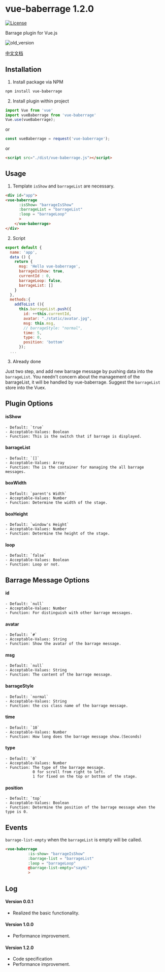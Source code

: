 # vue-baberrage 1.2.0

[![License](http://img.shields.io/badge/license-MIT-brightgreen.svg)](http://opensource.org/licenses/MIT)

Barrage plugin for Vue.js

![old_version](https://raw.githubusercontent.com/superhos/vue-baberrage/master/screenshot/old_demo.gif)

[中文文档](/docs/zh/README.md)

## Installation

1) Install package via NPM

```bash
npm install vue-baberrage
```
2) Install plugin within project

```javascript
import Vue from 'vue'
import vueBaberrage from 'vue-baberrage'
Vue.use(vueBaberrage);
```
or

```javascript
const vueBaberrage = request('vue-baberrage');
```

or

```html
<script src="./dist/vue-baberrage.js"></script>
```

## Usage

1) Template
`isShow` and `barrageList` are necessary.

```html
<div id="app">
<vue-baberrage
      :isShow= "barrageIsShow"
      :barrageList = "barrageList"
      :loop = "barrageLoop"
      >
    </vue-baberrage>
</div>
```

2) Script

```javascript
export default {
  name: 'app',
  data () {
    return {
      msg: 'Hello vue-baberrage',
      barrageIsShow: true,
      currentId : 0,
      barrageLoop: false,
      barrageList: []
    }
  },  
  methods:{
    addToList (){
      this.barrageList.push({
        id: ++this.currentId,
        avatar: "./static/avatar.jpg",
        msg: this.msg,
        // barrageStyle: "normal",
        time: 5,
        type: 0,
        position: 'bottom'
      });
  ...
```

3) Already done

Just two step, and add new barrage message by pushing data into the `barrageList`. You needn't concern about the management of the barrageList, it will be handled by vue-baberrage. Suggest the `barrageList` store into the Vuex.

## Plugin Options

#### isShow
	- Default: `true`
	- Acceptable-Values: Boolean
	- Function: This is the switch that if barrage is displayed.

#### barrageList
	- Default: `[]`
	- Acceptable-Values: Array
	- Function: The is the container for managing the all barrage messages.

#### boxWidth
	- Default: `parent's Width`
	- Acceptable-Values: Number
	- Function: Determine the width of the stage.

#### boxHeight
	- Default: `window's Height`
	- Acceptable-Values: Number
	- Function: Determine the height of the stage.

#### loop
	- Default: `false`
	- Acceptable-Values: Boolean
	- Function: Loop or not.

## Barrage Message Options

#### id
	- Default: `null`
	- Acceptable-Values: Number
	- Function: For distinguish with other barrage messages.

#### avatar
	- Default: `#`
	- Acceptable-Values: String
	- Function: Show the avatar of the barrage message.
	
#### msg
	- Default: `null`
	- Acceptable-Values: String
	- Function: The content of the barrage message.

#### barrageStyle
	- Default: `normal`
	- Acceptable-Values: String
	- Function: the css class name of the barrage message.

#### time
	- Default: `10`
	- Acceptable-Values: Number
	- Function: How long does the barrage message show.(Seconds)

#### type
	- Default: `0`
	- Acceptable-Values: Number
	- Function: The type of the barrage message. 
				0 for scroll from right to left. 
				1 for fixed on the top or bottom of the stage.

#### position
	- Default: `top`
	- Acceptable-Values: Boolean
	- Function: Determine the position of the barrage message when the type is 0.

## Events

`barrage-list-empty` when the `barrageList` is empty will be called.

```html
<vue-baberrage
	      :is-show= "barrageIsShow"
	      :barrage-list = "barrageList"
	      :loop = "barrageLoop"
	      @barrage-list-empty="sayHi"
	      >
```

## Log

#### Version 0.0.1
- Realized the basic functionality.

#### Version 1.0.0
- Performance improvement.

#### Version 1.2.0
- Code specification
- Performance improvement.